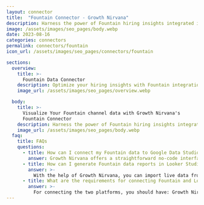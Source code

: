 ```yaml
---
layout: connector
title:  "Fountain Connector - Growth Nirvana"
description: Harness the power of Fountain hiring insights integrated into Looker Studio for strategic hiring decisions.
image: /assets/images/seo_pages/body.webp
date: 2023-08-16
categories: connectors
permalink: connectors/fountain
icon_url: /assets/images/seo_pages/connectors/fountain

sections:
  overview:
    title: >-
      Fountain Data Connector
    description: Optimize your hiring insights with Fountain integration. Seamlessly merge hiring data from Fountain with Looker Studio's analytical capabilities, unlocking insights that drive hiring strategies, candidate experiences, and operational excellence.
    image_url: /assets/images/seo_pages/overview.webp

  body:
    title: >-
      Visualize Your Fountain channel data with Growth Nirvana's
      Fountain Connector
    description: Harness the power of Fountain hiring insights integrated into Looker Studio for strategic hiring decisions.
    image_url: /assets/images/seo_pages/body.webp
  faq:
    title: FAQs
    questions:
      - title: How can I connect my Fountain data to Google Data Studio/Looker Studio?
        answer: Growth Nirvana offers a straightforward no-code interface to connect to Fountain data sources.
      - title: How can I generate Fountain data reports in Looker Studio?
        answer: >-
          With the help of Growth Nirvana, you can import live data from Fountain into Looker Studio. These data can be viewed in charts, tables, and dashboards to generate branded reports that can be shared instantly.
      - title: What are the requirements for connecting Fountain and Looker Studio?
        answer: >-
          For connecting the two platforms, you should have: Growth Nirvana Account and Fountain Ads Account
---
```

